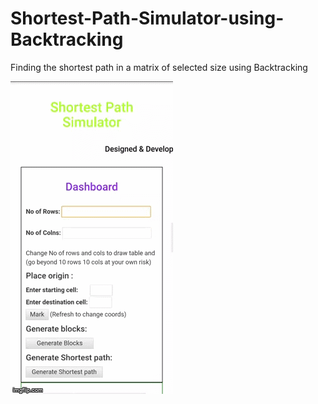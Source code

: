 # Shortest-Path-Simulator-using-Backtracking
Finding the shortest path in a matrix of selected size using Backtracking

![](4fbw2k.gif)

